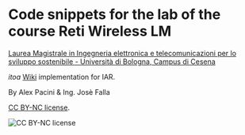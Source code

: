 # Code snippets for the lab of the course Reti Wireless LM

[Laurea Magistrale in Ingegneria elettronica e telecomunicazioni per lo sviluppo sostenibile - Università di Bologna, Campus di Cesena](http://goo.gl/WwgFO1)

_itoa_ [Wiki](https://en.wikibooks.org/wiki/C_Programming/C_Reference/stdlib.h/itoa) implementation for IAR.

By Alex Pacini & Ing. Josè Falla


[CC BY-NC license](https://creativecommons.org/licenses/by-nc/3.0/).

![CC BY-NC license](http://i.creativecommons.org/l/by-nc/3.0/88x31.png)